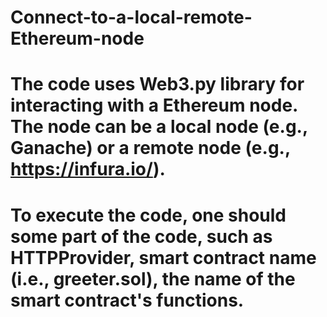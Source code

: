 # Connect-to-a-local-remote-Ethereum-node
# The code uses Web3.py library for interacting with a Ethereum node. The node can be a local node (e.g., Ganache) or a remote node (e.g., https://infura.io/).
# To execute the code, one should some part of the code, such as HTTPProvider, smart contract name (i.e., greeter.sol), the name of the smart contract's functions.
